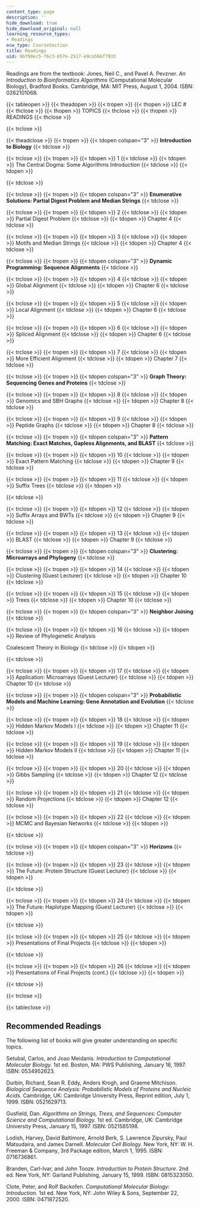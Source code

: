 ```yaml
---
content_type: page
description: ''
hide_download: true
hide_download_original: null
learning_resource_types:
- Readings
ocw_type: CourseSection
title: Readings
uid: 9bf90ec5-f6c3-057e-2517-e9ca566f7933
---
```


Readings are from the textbook: Jones, Neil C., and Pavel A. Pevzner. _An Introduction to Bioinformatics Algorithms_ (Computational Molecular Biology), Bradford Books. Cambridge, MA: MIT Press, August 1, 2004. ISBN: 0262101068.

{{< tableopen >}}
{{< theadopen >}}
{{< tropen >}}
{{< thopen >}}
LEC #
{{< thclose >}}
{{< thopen >}}
TOPICS
{{< thclose >}}
{{< thopen >}}
READINGS
{{< thclose >}}

{{< trclose >}}

{{< theadclose >}}
{{< tropen >}}
{{< tdopen colspan="3" >}}
**Introduction to Biology**
{{< tdclose >}}

{{< trclose >}}
{{< tropen >}}
{{< tdopen >}}
1
{{< tdclose >}}
{{< tdopen >}}
The Central Dogma: Some Algorithms Introduction
{{< tdclose >}}
{{< tdopen >}}

{{< tdclose >}}

{{< trclose >}}
{{< tropen >}}
{{< tdopen colspan="3" >}}
**Enumerative Solutions: Partial Digest Problem and Median Strings**
{{< tdclose >}}

{{< trclose >}}
{{< tropen >}}
{{< tdopen >}}
2
{{< tdclose >}}
{{< tdopen >}}
Partial Digest Problem
{{< tdclose >}}
{{< tdopen >}}
Chapter 4
{{< tdclose >}}

{{< trclose >}}
{{< tropen >}}
{{< tdopen >}}
3
{{< tdclose >}}
{{< tdopen >}}
Motifs and Median Strings
{{< tdclose >}}
{{< tdopen >}}
Chapter 4
{{< tdclose >}}

{{< trclose >}}
{{< tropen >}}
{{< tdopen colspan="3" >}}
**Dynamic Programming: Sequence Alignments**
{{< tdclose >}}

{{< trclose >}}
{{< tropen >}}
{{< tdopen >}}
4
{{< tdclose >}}
{{< tdopen >}}
Global Alignment
{{< tdclose >}}
{{< tdopen >}}
Chapter 6
{{< tdclose >}}

{{< trclose >}}
{{< tropen >}}
{{< tdopen >}}
5
{{< tdclose >}}
{{< tdopen >}}
Local Alignment
{{< tdclose >}}
{{< tdopen >}}
Chapter 6
{{< tdclose >}}

{{< trclose >}}
{{< tropen >}}
{{< tdopen >}}
6
{{< tdclose >}}
{{< tdopen >}}
Spliced Alignment
{{< tdclose >}}
{{< tdopen >}}
Chapter 6
{{< tdclose >}}

{{< trclose >}}
{{< tropen >}}
{{< tdopen >}}
7
{{< tdclose >}}
{{< tdopen >}}
More Efficient Alignment
{{< tdclose >}}
{{< tdopen >}}
Chapter 7
{{< tdclose >}}

{{< trclose >}}
{{< tropen >}}
{{< tdopen colspan="3" >}}
**Graph Theory: Sequencing Genes and Proteins**
{{< tdclose >}}

{{< trclose >}}
{{< tropen >}}
{{< tdopen >}}
8
{{< tdclose >}}
{{< tdopen >}}
Genomics and SBH Graphs
{{< tdclose >}}
{{< tdopen >}}
Chapter 8
{{< tdclose >}}

{{< trclose >}}
{{< tropen >}}
{{< tdopen >}}
9
{{< tdclose >}}
{{< tdopen >}}
Peptide Graphs
{{< tdclose >}}
{{< tdopen >}}
Chapter 8
{{< tdclose >}}

{{< trclose >}}
{{< tropen >}}
{{< tdopen colspan="3" >}}
**Pattern Matching: Exact Matches, Gapless Alignments, and BLAST**
{{< tdclose >}}

{{< trclose >}}
{{< tropen >}}
{{< tdopen >}}
10
{{< tdclose >}}
{{< tdopen >}}
Exact Pattern Matching
{{< tdclose >}}
{{< tdopen >}}
Chapter 9
{{< tdclose >}}

{{< trclose >}}
{{< tropen >}}
{{< tdopen >}}
11
{{< tdclose >}}
{{< tdopen >}}
Suffix Trees
{{< tdclose >}}
{{< tdopen >}}

{{< tdclose >}}

{{< trclose >}}
{{< tropen >}}
{{< tdopen >}}
12
{{< tdclose >}}
{{< tdopen >}}
Suffix Arrays and BWTs
{{< tdclose >}}
{{< tdopen >}}
Chapter 9
{{< tdclose >}}

{{< trclose >}}
{{< tropen >}}
{{< tdopen >}}
13
{{< tdclose >}}
{{< tdopen >}}
BLAST
{{< tdclose >}}
{{< tdopen >}}
Chapter 9
{{< tdclose >}}

{{< trclose >}}
{{< tropen >}}
{{< tdopen colspan="3" >}}
**Clustering: Microarrays and Phylogeny**
{{< tdclose >}}

{{< trclose >}}
{{< tropen >}}
{{< tdopen >}}
14
{{< tdclose >}}
{{< tdopen >}}
Clustering (Guest Lecturer)
{{< tdclose >}}
{{< tdopen >}}
Chapter 10
{{< tdclose >}}

{{< trclose >}}
{{< tropen >}}
{{< tdopen >}}
15
{{< tdclose >}}
{{< tdopen >}}
Trees
{{< tdclose >}}
{{< tdopen >}}
Chapter 10
{{< tdclose >}}

{{< trclose >}}
{{< tropen >}}
{{< tdopen colspan="3" >}}
**Neighbor Joining**
{{< tdclose >}}

{{< trclose >}}
{{< tropen >}}
{{< tdopen >}}
16
{{< tdclose >}}
{{< tdopen >}}
Review of Phylogenetic Analysis  
  
Coalescent Theory in Biology
{{< tdclose >}}
{{< tdopen >}}

{{< tdclose >}}

{{< trclose >}}
{{< tropen >}}
{{< tdopen >}}
17
{{< tdclose >}}
{{< tdopen >}}
Application: Microarrays (Guest Lecturer)
{{< tdclose >}}
{{< tdopen >}}
Chapter 10
{{< tdclose >}}

{{< trclose >}}
{{< tropen >}}
{{< tdopen colspan="3" >}}
**Probabilistic Models and Machine Learning: Gene Annotation and Evolution**
{{< tdclose >}}

{{< trclose >}}
{{< tropen >}}
{{< tdopen >}}
18
{{< tdclose >}}
{{< tdopen >}}
Hidden Markov Models I
{{< tdclose >}}
{{< tdopen >}}
Chapter 11
{{< tdclose >}}

{{< trclose >}}
{{< tropen >}}
{{< tdopen >}}
19
{{< tdclose >}}
{{< tdopen >}}
Hidden Markov Models II
{{< tdclose >}}
{{< tdopen >}}
Chapter 11
{{< tdclose >}}

{{< trclose >}}
{{< tropen >}}
{{< tdopen >}}
20
{{< tdclose >}}
{{< tdopen >}}
Gibbs Sampling
{{< tdclose >}}
{{< tdopen >}}
Chapter 12
{{< tdclose >}}

{{< trclose >}}
{{< tropen >}}
{{< tdopen >}}
21
{{< tdclose >}}
{{< tdopen >}}
Random Projections
{{< tdclose >}}
{{< tdopen >}}
Chapter 12
{{< tdclose >}}

{{< trclose >}}
{{< tropen >}}
{{< tdopen >}}
22
{{< tdclose >}}
{{< tdopen >}}
MCMC and Bayesian Networks
{{< tdclose >}}
{{< tdopen >}}

{{< tdclose >}}

{{< trclose >}}
{{< tropen >}}
{{< tdopen colspan="3" >}}
**Horizons**
{{< tdclose >}}

{{< trclose >}}
{{< tropen >}}
{{< tdopen >}}
23
{{< tdclose >}}
{{< tdopen >}}
The Future: Protein Structure (Guest Lecturer)
{{< tdclose >}}
{{< tdopen >}}

{{< tdclose >}}

{{< trclose >}}
{{< tropen >}}
{{< tdopen >}}
24
{{< tdclose >}}
{{< tdopen >}}
The Future: Haplotype Mapping (Guest Lecturer)
{{< tdclose >}}
{{< tdopen >}}

{{< tdclose >}}

{{< trclose >}}
{{< tropen >}}
{{< tdopen >}}
25
{{< tdclose >}}
{{< tdopen >}}
Presentations of Final Projects
{{< tdclose >}}
{{< tdopen >}}

{{< tdclose >}}

{{< trclose >}}
{{< tropen >}}
{{< tdopen >}}
26
{{< tdclose >}}
{{< tdopen >}}
Presentations of Final Projects (cont.)
{{< tdclose >}}
{{< tdopen >}}

{{< tdclose >}}

{{< trclose >}}

{{< tableclose >}}

Recommended Readings
--------------------

The following list of books will give greater understanding on specific topics.

Setubal, Carlos, and Joao Meidanis. _Introduction to Computational Molecular Biology._ 1st ed. Boston, MA: PWS Publishing, January 16, 1997. ISBN: 0534952623.

Durbin, Richard, Sean R. Eddy, Anders Krogh, and Graeme Mitchison. _Biological Sequence Analysis: Probabilistic Models of Proteins and Nucleic Acids._ Cambridge, UK: Cambridge University Press, Reprint edition, July 1, 1999. ISBN: 0521629713.

Gusfield, Dan. _Algorithms on Strings, Trees, and Sequences: Computer Science and Computational Biology._ 1st ed. Cambridge, UK: Cambridge University Press, January 15, 1997. ISBN: 0521585198.

Lodish, Harvey, David Baltimore, Arnold Berk, S. Lawrence Zipursky, Paul Matsudaira, and James Darnell. _Molecular Cell Biology._ New York, NY: W. H. Freeman & Company, 3rd Package edition, March 1, 1995. ISBN: 0716736861.

Branden, Carl-Ivar, and John Tooze. _Introduction to Protein Structure._ 2nd ed. New York, NY: Garland Publishing, January 15, 1999. ISBN: 0815323050.

Clote, Peter, and Rolf Backofen. _Computational Molecular Biology: Introduction._ 1st ed. New York, NY: John Wiley & Sons, September 22, 2000. ISBN: 0471872520.